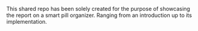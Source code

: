 This shared repo has been solely created for the purpose of showcasing the report on a smart pill organizer. Ranging from an introduction up to its implementation.
